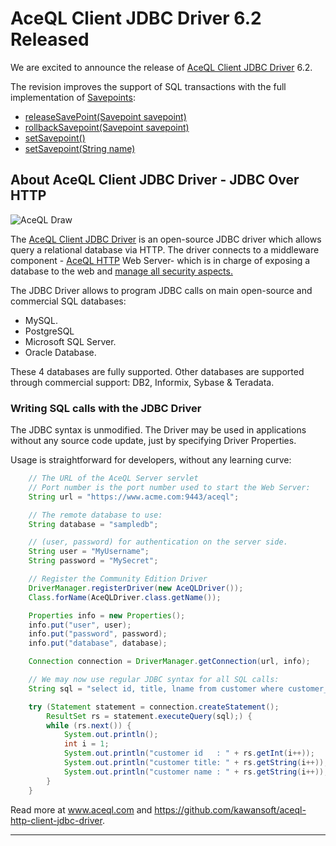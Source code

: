 # AceQL Client JDBC Driver 6.2 Released

We are excited to announce the release of [AceQL Client JDBC Driver](https://github.com/kawansoft/aceql-http-client-jdbc-driver) 6.2.

The revision improves the support of SQL transactions  with the full implementation of [Savepoints](https://docs.oracle.com/javase/tutorial/jdbc/basics/transactions.html#set_roll_back_savepoints):

- [releaseSavePoint(Savepoint savepoint)](https://docs.oracle.com/javase/8/docs/api/java/sql/Connection.html#releaseSavepoint-java.sql.Savepoint-)
- [rollbackSavepoint(Savepoint savepoint)](https://docs.oracle.com/javase/8/docs/api/java/sql/Connection.html#rollback-java.sql.Savepoint-)
- [setSavepoint()](https://docs.oracle.com/javase/8/docs/api/java/sql/Connection.html#setSavepoint--)
- [setSavepoint(String name)](https://docs.oracle.com/javase/8/docs/api/java/sql/Connection.html#setSavepoint-java.lang.String-)



## About AceQL Client JDBC Driver - JDBC Over HTTP

<img src="https://www.aceql.com/img/AceQL-Schema-min.jpg" alt="AceQL Draw"/>

The [AceQL Client JDBC Driver](https://github.com/kawansoft/aceql-http-client-jdbc-driver) is an open-source JDBC driver which allows query a relational database via HTTP. The driver connects to a middleware component - [AceQL HTTP](https://github.com/kawansoft/aceql-http/blob/master/README.md) Web Server-  which is in charge of exposing a database to the web and [manage all security aspects.](https://www.aceql.com/sql-over-http-database-security.html)

The JDBC Driver allows to program JDBC calls on main open-source and commercial SQL databases:

- MySQL.
- PostgreSQL
- Microsoft SQL Server.
- Oracle Database.

These 4 databases are fully supported. Other databases are supported through commercial support: DB2, Informix, Sybase & Teradata.

### Writing SQL calls with the JDBC Driver

The JDBC syntax is unmodified. The Driver may be used in applications without any source code update, just by specifying Driver Properties. 

Usage is straightforward for developers, without any learning curve: 

```java
	// The URL of the AceQL Server servlet
    // Port number is the port number used to start the Web Server:
    String url = "https://www.acme.com:9443/aceql";

    // The remote database to use:
    String database = "sampledb";

    // (user, password) for authentication on the server side.
    String user = "MyUsername";
    String password = "MySecret";

    // Register the Community Edition Driver
    DriverManager.registerDriver(new AceQLDriver());
    Class.forName(AceQLDriver.class.getName());

    Properties info = new Properties();
    info.put("user", user);
    info.put("password", password);
    info.put("database", database);

    Connection connection = DriverManager.getConnection(url, info);

    // We may now use regular JDBC syntax for all SQL calls:
    String sql = "select id, title, lname from customer where customer_id = 1";

    try (Statement statement = connection.createStatement();
        ResultSet rs = statement.executeQuery(sql);) {
        while (rs.next()) {
            System.out.println();
            int i = 1;
            System.out.println("customer id   : " + rs.getInt(i++));
            System.out.println("customer title: " + rs.getString(i++));
            System.out.println("customer name : " + rs.getString(i++));
        }
    }
```

Read more at www.aceql.com and https://github.com/kawansoft/aceql-http-client-jdbc-driver.

_____________________

